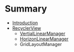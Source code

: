 # Summary

* [Introduction](README.md)
* [RecyclerView](RecyclerView/recyclerview.md)
   * [VertialLinearManager](RecyclerView/simplestsample.md)
   * [HorizonLinearManager](RecyclerView/horizonlinearmanager.md)
   * GridLayoutManager

